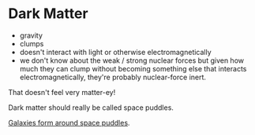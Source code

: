 # Dark Matter

- gravity
- clumps
- doesn't interact with light or otherwise electromagnetically
- we don't know about the weak / strong nuclear forces but given how much they can clump without becoming something else that interacts electromagnetically, they're probably nuclear-force inert.

That doesn't feel very matter-ey!

Dark matter should really be called space puddles.

[Galaxies form around space puddles](../types/galaxies_are_space_puddles.md).
